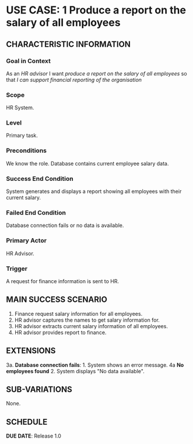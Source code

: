 # USE CASE: 1 Produce a report on the salary of all employees

## CHARACTERISTIC INFORMATION

### Goal in Context

As an *HR advisor* I want *produce a report on the salary of all employees* so that *I can support financial reporting of the organisation*

### Scope

HR System.

### Level

Primary task.

### Preconditions

We know the role.  Database contains current employee salary data.

### Success End Condition

System generates and displays a report showing all employees with their current salary.

### Failed End Condition

Database connection fails or no data is available.

### Primary Actor

HR Advisor.

### Trigger

A request for finance information is sent to HR.

## MAIN SUCCESS SCENARIO

1. Finance request salary information for all employees.
2. HR advisor captures the names to get salary information for.
3. HR advisor extracts current salary information of all employees.
4. HR advisor provides report to finance.

## EXTENSIONS

3a. **Database connection fails**:
    1. System shows an error message.
4a **No employees found** 
    2. System displays "No data available".

## SUB-VARIATIONS

None.

## SCHEDULE

**DUE DATE**: Release 1.0
